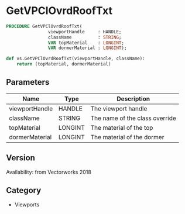 # GetVPClOvrdRoofTxt

```pascal
PROCEDURE GetVPClOvrdRoofTxt(
				viewportHandle     : HANDLE;
				className          : STRING;
				VAR topMaterial    : LONGINT;
				VAR dormerMaterial : LONGINT);
```

```python
def vs.GetVPClOvrdRoofTxt(viewportHandle, className):
    return (topMaterial, dormerMaterial)
```

## Parameters
|Name|Type|Description|
|---|---|---|
|viewportHandle|HANDLE|The viewport handle|
|className|STRING|The name of the class override|
|topMaterial|LONGINT|The material of the top|
|dormerMaterial|LONGINT|The material of the dormer|

## Version
Availability: from Vectorworks 2018

## Category
* Viewports

